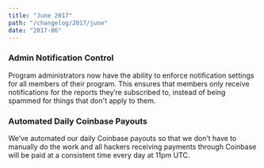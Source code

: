 ```yaml
---
title: "June 2017"
path: "/changelog/2017/june"
date: "2017-06"
---
```


### Admin Notification Control
Program administrators now  have the ability to enforce notification settings for all members of their program. This ensures that members only receive notifications for the reports they’re subscribed to, instead of being spammed for things that don't apply to them. 

### Automated Daily Coinbase Payouts
We’ve automated our daily Coinbase payouts so that we don’t have to manually do the work and all hackers receiving payments through Coinbase will be paid at a consistent time every day at 11pm UTC. 
